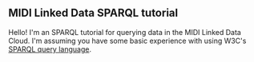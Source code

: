 ## MIDI Linked Data SPARQL tutorial

Hello! I'm an SPARQL tutorial for querying data in the MIDI Linked Data Cloud. I'm assuming you have some basic experience with using W3C's [SPARQL query language](https://www.w3.org/TR/rdf-sparql-query/).
